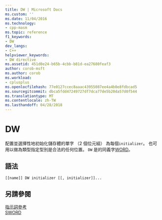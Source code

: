 ```yaml
---
title: DW | Microsoft Docs
ms.custom: ''
ms.date: 11/04/2016
ms.technology:
- cpp-masm
ms.topic: reference
f1_keywords:
- DW
dev_langs:
- C++
helpviewer_keywords:
- DW directive
ms.assetid: 451d0e24-b65b-4cbb-b81d-ea27680feaf3
author: corob-msft
ms.author: corob
ms.workload:
- cplusplus
ms.openlocfilehash: 77e0127ccec8aaac43955087ee4a4b0e8fdbcad5
ms.sourcegitcommit: dbca5fdd47249727df7dca77de5b20da57d0f544
ms.translationtype: MT
ms.contentlocale: zh-TW
ms.lasthandoff: 04/28/2018
---
```

# <a name="dw"></a>DW
配置並選擇性地初始化儲存體的單字 （2 個位元組） 為每個`initializer`。 也可用以做為類型指定型別是合法的任何位置。 `DW` 是的同義字[WORD](../../assembler/masm/word.md)。  
  
## <a name="syntax"></a>語法  
  
```  
[[name]] DW initializer [[, initializer]]...  
```  
  
## <a name="see-also"></a>另請參閱  
 [指示詞參考](../../assembler/masm/directives-reference.md)   
 [SWORD](../../assembler/masm/sword.md)